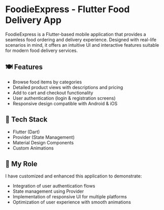 # FoodieExpress - Flutter Food Delivery App

FoodieExpress is a Flutter-based mobile application that provides a seamless food ordering and delivery experience. Designed with real-life scenarios in mind, it offers an intuitive UI and interactive features suitable for modern food delivery services.

## 🍽️ Features
- Browse food items by categories
- Detailed product views with descriptions and pricing
- Add to cart and checkout functionality
- User authentication (login & registration screens)
- Responsive design compatible with Android & iOS

## 🔧 Tech Stack
- Flutter (Dart)
- Provider (State Management)
- Material Design Components
- Custom Animations

## 💼 My Role
I have customized and enhanced this application to demonstrate:
- Integration of user authentication flows
- State management using Provider
- Implementation of responsive UI for multiple platforms
- Optimization of user experience with smooth animations


